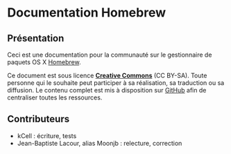 
# Documentation Homebrew

## Présentation

Ceci est une documentation pour la communauté sur le gestionnaire de paquets OS X [Homebrew][].

Ce document est sous licence [**Creative Commons**][] (CC BY-SA). Toute personne qui le souhaite peut participer à sa réalisation, sa traduction ou sa diffusion. Le contenu complet est mis à disposition sur [GitHub][] afin de centraliser toutes les ressources.

## Contributeurs

- kCell									: écriture, tests
- Jean-Baptiste Lacour, alias Moonjb	: relecture, correction

[Homebrew]: http://brew.sh/index_fr.html "Homebrew - Site officiel"
[**Creative Commons**]: http://creativecommons.org/licenses/by-sa/4.0/ "CC BY-SA"
[GitHub]: https://github.com "GitHub - Site officiel"
